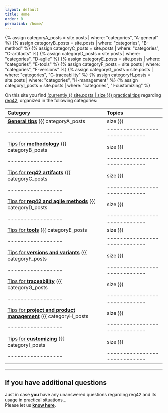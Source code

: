 ```yaml
---
layout: default
title: Home
order: 0
permalink: /home/
---
```


{% assign categoryA_posts = site.posts | where: "categories", "A-general" %}
{% assign categoryB_posts = site.posts | where: "categories", "B-method" %}
{% assign categoryC_posts = site.posts | where: "categories", "C-artifacts" %}
{% assign categoryD_posts = site.posts | where: "categories", "D-agile" %}
{% assign categoryE_posts = site.posts | where: "categories", "E-tools" %}
{% assign categoryF_posts = site.posts | where: "categories", "F-versions" %}
{% assign categoryG_posts = site.posts | where: "categories", "G-traceability" %}
{% assign categoryH_posts = site.posts | where: "categories", "H-management" %}
{% assign categoryI_posts = site.posts | where: "categories", "I-customizing" %}


On this site you find [(currently {{ site.posts | size }}) practical tips](/keywords)
regarding [req42](https://req42.de/en), organized in the following categories:

| Category         | Topics                   |
|:-----------------|:----------------------------|
| [**General tips**](/category_a/) ({{ categoryA_posts | size }}) | Costs, license, contributions |
|-----------------|----------------------------|
| [Tips for **methodology**](/category_b/) ({{ categoryB_posts | size }})  | Minimal amount of documentation, notations, UML, what belongs where?|
|-----------------|----------------------------|
| [Tips for **req42 artifacts**](/category_c/) ({{ categoryC_posts | size }})  | Tips about the product backlog, about management artifacts|
|-----------------|----------------------------|
| [Tips for **req42 and agile methods**](/category_d) ({{ categoryD_posts | size }}) | SCRUM, Kanban, SAFe and other scaling frameworks, definiton of ready, minimalism, sparseness|
|-----------------|----------------------------|
| [Tips for **tools**](/category_e/) ({{ categoryE_posts | size }}) | 	Tools and their usage, ...|
|-----------------|----------------------------|
| [Tips for **versions and variants**](/category_f) ({{ categoryF_posts | size }})  | Versions of documents, variants of systems and products|
|-----------------|----------------------------|
| [Tips for **traceability**](/category_g) ({{ categoryG_posts | size }})  | Traceablity from requirements to solutions and vice versa|
|-----------------|----------------------------|
| [Tips for **project and product management**](/category_h/) ({{ categoryH_posts | size }})  |  Very large products, standardization, governance, check list for documenation, delta documentation, access rights to documents, ...|
|-----------------|----------------------------|
| [Tips for **customizing**](/category_i/) ({{ categoryI_posts | size }}) |  enterprise-wide and organization specific tailorings, typical adaptations|
|-----------------|----------------------------|


<hr class="content-sep">


## If you have additional questions

Just in case **you** have any unanswered questions regarding req42 and its usage in practical situations... <br>
Please let us [**know here**](/contact/).
